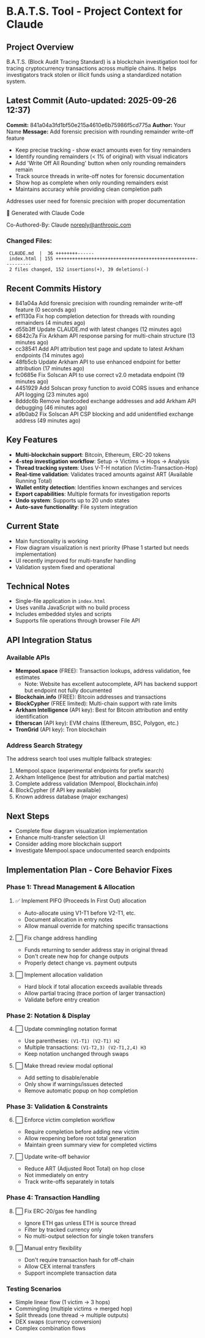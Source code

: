 # B.A.T.S. Tool - Project Context for Claude

## Project Overview
B.A.T.S. (Block Audit Tracing Standard) is a blockchain investigation tool for tracing cryptocurrency transactions across multiple chains. It helps investigators track stolen or illicit funds using a standardized notation system.

## Latest Commit (Auto-updated: 2025-09-26 12:37)

**Commit:** 841a04a3fd1bf50e215a4610e6b75986f5cd775a
**Author:** Your Name
**Message:** Add forensic precision with rounding remainder write-off feature

- Keep precise tracking - show exact amounts even for tiny remainders
- Identify rounding remainders (< 1% of original) with visual indicators
- Add 'Write Off All Rounding' button when only rounding remainders remain
- Track source threads in write-off notes for forensic documentation
- Show hop as complete when only rounding remainders exist
- Maintains accuracy while providing clean completion path

Addresses user need for forensic precision with proper documentation

🤖 Generated with Claude Code

Co-Authored-By: Claude <noreply@anthropic.com>

### Changed Files:
```
 CLAUDE.md  |  36 ++++++++------
 index.html | 155 +++++++++++++++++++++++++++++++++++++++++++++++++++----------
 2 files changed, 152 insertions(+), 39 deletions(-)
```

## Recent Commits History

- 841a04a Add forensic precision with rounding remainder write-off feature (0 seconds ago)
- ef1130a Fix hop completion detection for threads with rounding remainders (4 minutes ago)
- d55b3ff Update CLAUDE.md with latest changes (12 minutes ago)
- 6842c7a Fix Arkham API response parsing for multi-chain structure (13 minutes ago)
- cc38541 Add API attribution test page and update to latest Arkham endpoints (14 minutes ago)
- 48fb5cb Update Arkham API to use enhanced endpoint for better attribution (17 minutes ago)
- fc0685e Fix Solscan API to use correct v2.0 metadata endpoint (19 minutes ago)
- 4451929 Add Solscan proxy function to avoid CORS issues and enhance API logging (23 minutes ago)
- 8dddc6b Remove hardcoded exchange addresses and add Arkham API debugging (46 minutes ago)
- a9b0ab2 Fix Solscan API CSP blocking and add unidentified exchange address (49 minutes ago)

## Key Features
- **Multi-blockchain support**: Bitcoin, Ethereum, ERC-20 tokens
- **4-step investigation workflow**: Setup → Victims → Hops → Analysis
- **Thread tracking system**: Uses V-T-H notation (Victim-Transaction-Hop)
- **Real-time validation**: Validates traced amounts against ART (Available Running Total)
- **Wallet entity detection**: Identifies known exchanges and services
- **Export capabilities**: Multiple formats for investigation reports
- **Undo system**: Supports up to 20 undo states
- **Auto-save functionality**: File system integration

## Current State
- Main functionality is working
- Flow diagram visualization is next priority (Phase 1 started but needs implementation)
- UI recently improved for multi-transfer handling
- Validation system fixed and operational

## Technical Notes
- Single-file application in `index.html`
- Uses vanilla JavaScript with no build process
- Includes embedded styles and scripts
- Supports file operations through browser File API

## API Integration Status

### Available APIs
- **Mempool.space** (FREE): Transaction lookups, address validation, fee estimates
  - Note: Website has excellent autocomplete, API has backend support but endpoint not fully documented
- **Blockchain.info** (FREE): Bitcoin addresses and transactions
- **BlockCypher** (FREE limited): Multi-chain support with rate limits
- **Arkham Intelligence** (API key): Best for Bitcoin attribution and entity identification
- **Etherscan** (API key): EVM chains (Ethereum, BSC, Polygon, etc.)
- **TronGrid** (API key): Tron blockchain

### Address Search Strategy
The address search tool uses multiple fallback strategies:
1. Mempool.space (experimental endpoints for prefix search)
2. Arkham Intelligence (best for attribution and partial matches)
3. Complete address validation (Mempool, Blockchain.info)
4. BlockCypher (if API key available)
5. Known address database (major exchanges)

## Next Steps
- Complete flow diagram visualization implementation
- Enhance multi-transfer selection UI
- Consider adding more blockchain support
- Investigate Mempool.space undocumented search endpoints

## Implementation Plan - Core Behavior Fixes

### Phase 1: Thread Management & Allocation
1. ✅ Implement PIFO (Proceeds In First Out) allocation
   - Auto-allocate using V1-T1 before V2-T1, etc.
   - Document allocation in entry notes
   - Allow manual override for matching specific transactions

2. ⬜ Fix change address handling
   - Funds returning to sender address stay in original thread
   - Don't create new hop for change outputs
   - Properly detect change vs. payment outputs

3. ⬜ Implement allocation validation
   - Hard block if total allocation exceeds available threads
   - Allow partial tracing (trace portion of larger transaction)
   - Validate before entry creation

### Phase 2: Notation & Display
4. ⬜ Update commingling notation format
   - Use parentheses: `(V1-T1) (V2-T1) H2`
   - Multiple transactions: `(V1-T2,3) (V2-T1,2,4) H3`
   - Keep notation unchanged through swaps

5. ⬜ Make thread review modal optional
   - Add setting to disable/enable
   - Only show if warnings/issues detected
   - Remove automatic popup on hop completion

### Phase 3: Validation & Constraints
6. ⬜ Enforce victim completion workflow
   - Require completion before adding new victim
   - Allow reopening before root total generation
   - Maintain green summary view for completed victims

7. ⬜ Update write-off behavior
   - Reduce ART (Adjusted Root Total) on hop close
   - Not immediately on entry
   - Track write-offs separately in totals

### Phase 4: Transaction Handling
8. ⬜ Fix ERC-20/gas fee handling
   - Ignore ETH gas unless ETH is source thread
   - Filter by tracked currency only
   - No multi-output selection for single token transfers

9. ⬜ Manual entry flexibility
   - Don't require transaction hash for off-chain
   - Allow CEX internal transfers
   - Support incomplete transaction data

### Testing Scenarios
- Simple linear flow (1 victim → 3 hops)
- Commingling (multiple victims → merged hop)
- Split threads (one thread → multiple outputs)
- DEX swaps (currency conversion)
- Complex combination flows
